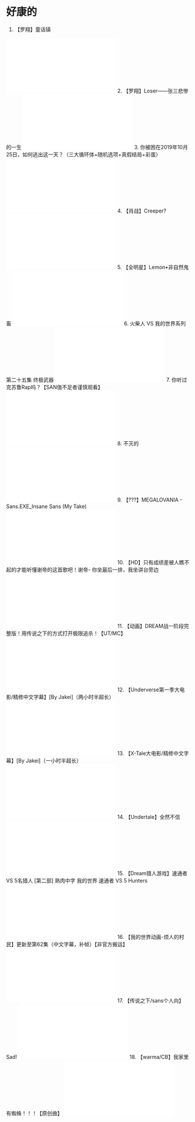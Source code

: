 # 好康的
1. 【罗翔】童话镇
<iframe src="//player.bilibili.com/player.html?aid=585787515&bvid=BV1bz4y1r7Ug&cid=271782979&page=1" scrolling="no" border="0" frameborder="no" framespacing="0" allowfullscreen="true"> </iframe>
2. 【罗翔】Loser——张三悲惨的一生
<iframe src="//player.bilibili.com/player.html?aid=584046858&bvid=BV1pz4y1Q7p2&cid=220780973&page=1" scrolling="no" border="0" frameborder="no" framespacing="0" allowfullscreen="true"> </iframe>
3. 你被困在2019年10月25日，如何逃出这一天？（三大循环体+随机选项+真假结局+彩蛋）
<iframe src="//player.bilibili.com/player.html?aid=73267982&bvid=BV1UE411y7Wy&cid=245682070&page=1" scrolling="no" border="0" frameborder="no" framespacing="0" allowfullscreen="true"> </iframe>
4. 【肖战】Creeper?
<iframe src="//player.bilibili.com/player.html?aid=93790904&bvid=BV1eE411x7U7&cid=160130312&page=1" scrolling="no" border="0" frameborder="no" framespacing="0" allowfullscreen="true"> </iframe>
5. 【全明星】Lemon•非自然鬼畜
<iframe src="//player.bilibili.com/player.html?aid=25827006&bvid=BV14s411577X&cid=44130405&page=1" scrolling="no" border="0" frameborder="no" framespacing="0" allowfullscreen="true"> </iframe>
6. 火柴人 VS 我的世界系列 第二十五集 终极武器
<iframe src="//player.bilibili.com/player.html?aid=420205992&bvid=BV1Z3411B7r3&cid=398755792&page=1" scrolling="no" border="0" frameborder="no" framespacing="0" allowfullscreen="true"> </iframe>
7. 你听过克苏鲁Rap吗？【SAN值不足者谨慎观看】
<iframe src="//player.bilibili.com/player.html?aid=968429060&bvid=BV1Gp4y1D7Ax&cid=200551122&page=1" scrolling="no" border="0" frameborder="no" framespacing="0" allowfullscreen="true"> </iframe>
8. 不灭的
<iframe src="//player.bilibili.com/player.html?aid=39941057&bvid=BV1bt411x7es&cid=259082713&page=1" scrolling="no" border="0" frameborder="no" framespacing="0" allowfullscreen="true"> </iframe>
9. 【???】MEGALOVANIA - Sans.EXE_Insane Sans (My Take)
<iframe src="//player.bilibili.com/player.html?aid=329511952&bvid=BV1cA411H7t7&cid=234363376&page=1" scrolling="no" border="0" frameborder="no" framespacing="0" allowfullscreen="true"> </iframe>
10. 【HD】只有成绩差被人瞧不起的才能听懂谢帝的这首歌吧！谢帝- 你坐最后一排，我坐讲台旁边
<iframe src="//player.bilibili.com/player.html?aid=927161477&bvid=BV18T4y1A74h&cid=238425883&page=1" scrolling="no" border="0" frameborder="no" framespacing="0" allowfullscreen="true"> </iframe>
11. 【动画】DREAM战一阶段完整版！用传说之下的方式打开极限追杀！【UT/MC】
<iframe src="//player.bilibili.com/player.html?aid=460428475&bvid=BV1g541137WC&cid=332614405&page=1" scrolling="no" border="0" frameborder="no" framespacing="0" allowfullscreen="true"> </iframe>
12. 【Underverse第一季大电影/精修中文字幕】[By Jakei]（两小时半超长）
<iframe src="//player.bilibili.com/player.html?aid=884263207&bvid=BV1xK4y1Y78z&cid=228499807&page=1" scrolling="no" border="0" frameborder="no" framespacing="0" allowfullscreen="true"> </iframe>
13. 【X-Tale大电影/精修中文字幕】[By Jakei]（一小时半超长）
<iframe src="//player.bilibili.com/player.html?aid=842101411&bvid=BV1o54y1C7hY&cid=234468178&page=1" scrolling="no" border="0" frameborder="no" framespacing="0" allowfullscreen="true"> </iframe>
14. 【Undertale】全然不信
<iframe src="//player.bilibili.com/player.html?aid=10245351&bvid=BV1kx41127Hh&cid=16926225&page=1" scrolling="no" border="0" frameborder="no" framespacing="0" allowfullscreen="true"> </iframe>
15. 【Dream猎人游戏】速通者 VS 5名猎人 [第二部] 熟肉中字 我的世界 速通者 VS 5 Hunters
<iframe src="//player.bilibili.com/player.html?aid=846622262&bvid=BV1s54y1n7ui&cid=367193584&page=1" scrolling="no" border="0" frameborder="no" framespacing="0" allowfullscreen="true"> </iframe>
16. 【我的世界动画-烦人的村民】更新至第62集（中文字幕，补帧）【非官方搬运】
<iframe src="//player.bilibili.com/player.html?aid=36724632&bvid=BV1Zt411X7jt&cid=64488055&page=1" scrolling="no" border="0" frameborder="no" framespacing="0" allowfullscreen="true"> </iframe>
17. 【传说之下/sans个人向】Sad!
<iframe src="//player.bilibili.com/player.html?aid=63821554&bvid=BV1J4411U7b2&cid=110804026&page=1" scrolling="no" border="0" frameborder="no" framespacing="0" allowfullscreen="true"> </iframe>
18. 【warma/CB】我家里有蜘蛛！！！【原创曲】
<iframe src="//player.bilibili.com/player.html?aid=60919617&bvid=BV1ut411P7Sz&cid=106003389&page=1" scrolling="no" border="0" frameborder="no" framespacing="0" allowfullscreen="true"> </iframe>
